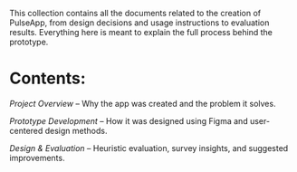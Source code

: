 This collection contains all the documents related to the creation of PulseApp, from design decisions and usage instructions to evaluation results. Everything here is meant to explain the full process behind the prototype.

# Contents:

*Project Overview* – Why the app was created and the problem it solves.

*Prototype Development* – How it was designed using Figma and user-centered design methods.

*Design & Evaluation* – Heuristic evaluation, survey insights, and suggested improvements.

